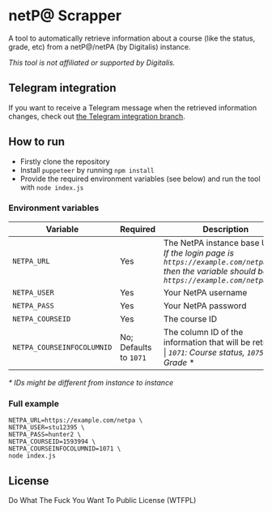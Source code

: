 # netP@ Scrapper

A tool to automatically retrieve information about a course (like the status, grade, etc) from a netP@/netPA (by Digitalis) instance.

_This tool is not affiliated or supported by Digitalis._

## Telegram integration

If you want to receive a Telegram message when the retrieved information changes, check out [the Telegram integration branch](https://github.com/joaopms/netpa-scrapper/tree/telegram).

## How to run

- Firstly clone the repository
- Install `puppeteer` by running `npm install`
- Provide the required environment variables (see below) and run the tool with `node index.js`

### Environment variables

| Variable                   | Required               | Description                                                                                                                                    |
| -------------------------- | ---------------------- | ---------------------------------------------------------------------------------------------------------------------------------------------- |
| `NETPA_URL`                | Yes                    | The NetPA instance base URL \| _If the login page is `https://example.com/netpa/page` then the variable should be `https://example.com/netpa`_ |
| `NETPA_USER`               | Yes                    | Your NetPA username                                                                                                                            |
| `NETPA_PASS`               | Yes                    | Your NetPA password                                                                                                                            |
| `NETPA_COURSEID`           | Yes                    | The course ID                                                                                                                                  |
| `NETPA_COURSEINFOCOLUMNID` | No; Defaults to `1071` | The column ID of the information that will be retrieved \| _`1071`: Course status, `1075`: Grade_ \*                                           |

_\* IDs might be different from instance to instance_

### Full example

```
NETPA_URL=https://example.com/netpa \
NETPA_USER=stu12395 \
NETPA_PASS=hunter2 \
NETPA_COURSEID=1593994 \
NETPA_COURSEINFOCOLUMNID=1071 \
node index.js
```

## License

Do What The Fuck You Want To Public License (WTFPL)
